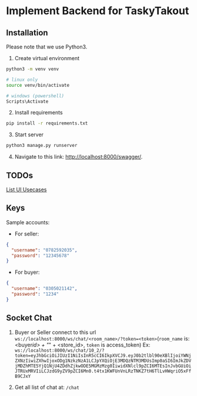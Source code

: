 # Implement Backend for TaskyTakout

## Installation

Please note that we use Python3.

1. Create virtual environment

```bash
python3 -m venv venv

# linux only
source venv/bin/activate

# windows (powershell)
Scripts\Activate
```

2. Install requirements

```bash
pip install -r requirements.txt
```

3. Start server

```bash
python3 manage.py runserver
```

4. Navigate to this link: [http://localhost:8000/swagger/](http://localhost:8000/swagger/).

## TODOs

[List UI Usecases](https://docs.google.com/spreadsheets/d/1yH2P1UtLlyWZNL87CDAHikUZFfhJuQUGOxtdd9LmiZE/edit#gid=816855299)

## Keys

Sample accounts:

- For seller:

```json
{
  "username": "0782592035",
  "password": "12345678"
}
```

- For buyer:

```json
{
  "username": "0305021142",
  "password": "1234"
}
```

## Socket Chat

1. Buyer or Seller connect to this url `ws://localhost:8000/ws/chat/<room_name>/?token=<token>`(`room_name` is: <buyer*id> + "*" + <store_id>, `token` is access_token)
   Ex: `ws://localhost:8000/ws/chat/10_2/?token=eyJhbGciOiJIUzI1NiIsInR5cCI6IkpXVCJ9.eyJ0b2tlbl90eXBlIjoiYWNjZXNzIiwiZXhwIjoxODg1NzkzNzA1LCJpYXQiOjE3MDQzNTM3MDUsImp0aSI6ImJkZDVjMDZhMTE5YjQ1NjU4ZDdhZjkwODE5MGMzMzg0IiwidXNlcl9pZCI6MTEsInJvbGUiOiJTRUxMRVIiLCJzdG9yZV9pZCI6Mn0.t4tx1KWFUnVnLRzTNKZ7tH6TlLvHWqriO5xFfB9CJxY`

2. Get all list of chat at: `/chat`
